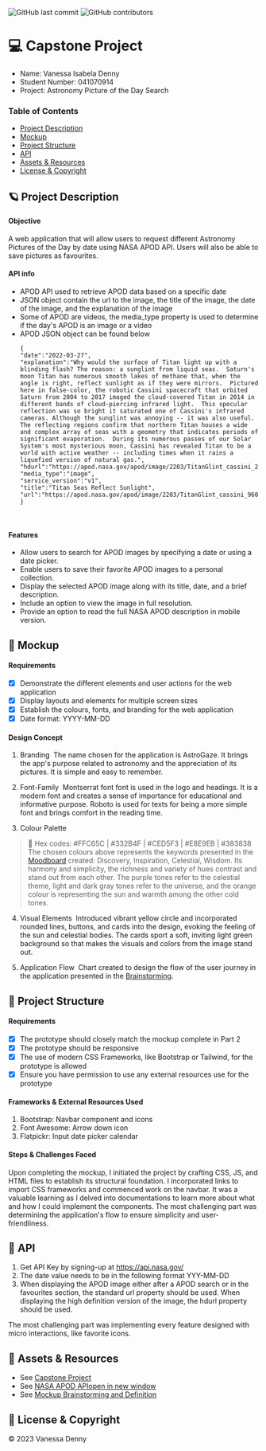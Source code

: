 ![GitHub last commit](https://img.shields.io/github/last-commit/vanessaidenny/mtm6302-capstone-denn0148?color=blueviolet&style=plastic)
![GitHub contributors](https://img.shields.io/github/contributors/vanessaidenny/mtm6302-capstone-denn0148?color=brightgreen&style=plastic)

# 💻 Capstone Project

* Name: Vanessa Isabela Denny
* Student Number: 041070914
* Project: Astronomy Picture of the Day Search

### Table of Contents

- [Project Description](#description)
- [Mockup](#mockup)
- [Project Structure](#project-structure)
- [API](#🌠-api)
- [Assets & Resources](#resources)
- [License & Copyright](#license-&-copyright)

## 🪐 Project Description

<a name="description"></a>

#### Objective
A web application that will allow users to request different Astronomy Pictures of the Day by date using NASA APOD API. Users will also be able to save pictures as favourites.

#### API info

- APOD API used to retrieve APOD data based on a specific date
- JSON object contain the url to the image, the title of the image, the date of the image, and the explanation of the image
- Some of APOD are videos, the media_type property is used to determine if the day's APOD is an image or a video
- APOD JSON object can be found below
    ```
    {
    "date":"2022-03-27",
    "explanation":"Why would the surface of Titan light up with a blinding flash? The reason: a sunglint from liquid seas.  Saturn's moon Titan has numerous smooth lakes of methane that, when the angle is right, reflect sunlight as if they were mirrors.  Pictured here in false-color, the robotic Cassini spacecraft that orbited Saturn from 2004 to 2017 imaged the cloud-covered Titan in 2014 in different bands of cloud-piercing infrared light.  This specular reflection was so bright it saturated one of Cassini's infrared cameras. Although the sunglint was annoying -- it was also useful.  The reflecting regions confirm that northern Titan houses a wide and complex array of seas with a geometry that indicates periods of significant evaporation.  During its numerous passes of our Solar System's most mysterious moon, Cassini has revealed Titan to be a world with active weather -- including times when it rains a liquefied version of natural gas.",
    "hdurl":"https://apod.nasa.gov/apod/image/2203/TitanGlint_cassini_2002.jpg",
    "media_type":"image",
    "service_version":"v1",
    "title":"Titan Seas Reflect Sunlight",
    "url":"https://apod.nasa.gov/apod/image/2203/TitanGlint_cassini_960.jpg"
    }
    ```
&nbsp;

#### Features
* Allow users to search for APOD images by specifying a date or using a date picker.
* Enable users to save their favorite APOD images to a personal collection.
* Display the selected APOD image along with its title, date, and a brief description.
* Include an option to view the image in full resolution.
* Provide an option to read the full NASA APOD description in mobile version.
&nbsp;


<a name="mockup"></a>
## 🌠 Mockup 

#### Requirements

- [x] Demonstrate the different elements and user actions for the web application 
- [x] Display layouts and elements for multiple screen sizes
- [x] Establish the colours, fonts, and branding for the web application
- [x] Date format: YYYY-MM-DD
&nbsp;

#### Design Concept

1. Branding&nbsp;
The name chosen for the application is AstroGaze. It brings the app's purpose related to astronomy and the appreciation of its pictures. It is simple and easy to remember.
&nbsp;

2. Font-Family&nbsp;
Montserrat font font is used in the logo and headings. It is a modern font and creates a sense of importance for educational and informative purpose. Roboto is used for texts for being a more simple font and brings comfort in the reading time.
&nbsp;

3. Colour Palette&nbsp;
> :memo: Hex codes: #FFC65C | #332B4F | #CED5F3 | #E8E9EB | #383838
The chosen colours above represents the keywords presented in the [Moodboard](#resources) created: Discovery, Inspiration, Celestial, Wisdom. Its harmony and simplicity, the richness and variety of hues contrast and stand out from each other. The purple tones refer to the celestial theme, light and dark gray tones refer to the universe, and the orange colour is representing the sun and warmth among the other cold tones.

4. Visual Elements&nbsp;
Introduced vibrant yellow circle and incorporated rounded lines, buttons, and cards into the design, evoking the feeling of the sun and celestial bodies. The cards sport a soft, inviting light green background so that makes the visuals and colors from the image stand out.
&nbsp;

5. Application Flow&nbsp;
Chart created to design the flow of the user journey in the application presented in the [Brainstorming](#resources).



<a name="project-structure"></a>
## 🌠 Project Structure  

#### Requirements

- [x] The prototype should closely match the mockup complete in Part 2
- [x] The prototype should be responsive
- [x] The use of modern CSS Frameworks, like Bootstrap or Tailwind, for the prototype is allowed
- [x] Ensure you have permission to use any external resources use for the prototype
&nbsp;

#### Frameworks & External Resources Used
1. Bootstrap: Navbar component and icons &nbsp;
2. Font Awesome: Arrow down icon &nbsp;
3. Flatpickr: Input date picker calendar &nbsp;

#### Steps & Challenges Faced
Upon completing the mockup, I initiated the project by crafting CSS, JS, and HTML files to establish its structural foundation. I incorporated links to import CSS frameworks and commenced work on the navbar. It was a valuable learning as I delved into documentations to learn more about what and how I could implement the components. The most challenging part was determining the application's flow to ensure simplicity and user-friendliness.


<a name="api"></a>
## 🌠 API 
1. Get API Key by signing-up at https://api.nasa.gov/
2. The date value needs to be in the following format YYY-MM-DD
3. When displaying the APOD image either after a APOD search or in the favourites section, the standard url property should be used. When displaying the high definition version of the image, the hdurl property should be used.

The most challenging part was implementing every feature designed with micro interactions, like favorite icons.



<a name="resources"></a>
## 📖 Assets & Resources


- See [Capstone Project](https://imdac.github.io/mtm6302/assignments/apod-search.html)
- See [NASA APOD APIopen in new window](https://api.nasa.gov/#apod)
- See [Mockup Brainstorming and Definition](https://www.figma.com/file/v4eW0blnY735bnVhqo6VWZ/Capstone-Web-Dev-II---APOD-Search?type=whiteboard&node-id=0%3A1&t=oCVhLjvpoqAmUu0X-1)


<a name="license-&-copyright"></a>
## 📌 License & Copyright


&copy; 2023 Vanessa Denny
